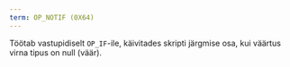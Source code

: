 ```yaml
---
term: OP_NOTIF (0X64)
---
```


Töötab vastupidiselt `OP_IF`-ile, käivitades skripti järgmise osa, kui väärtus virna tipus on null (väär).